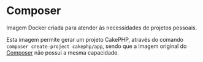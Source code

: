 # Composer

Imagem Docker criada para atender às necessidades de projetos pessoais.

Esta imagem permite gerar um projeto CakePHP, através do comando `composer create-project cakephp/app`, sendo que a imagem original do [Composer](https://hub.docker.com/_/composer) não possui a mesma capacidade.

